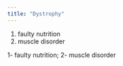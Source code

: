 ```yaml
---
title: "Dystrophy"
---
```

1. faulty nutrition
2. muscle disorder

1- faulty nutrition; 2- muscle disorder

